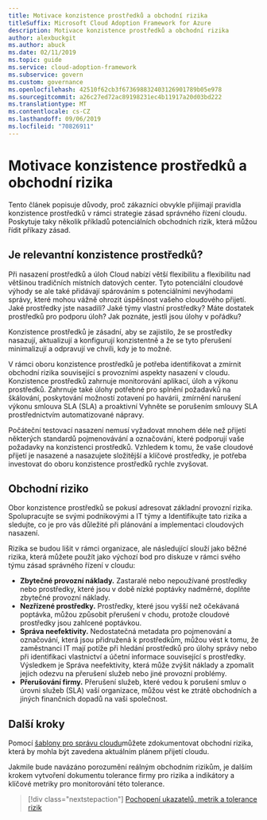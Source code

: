 ```yaml
---
title: Motivace konzistence prostředků a obchodní rizika
titleSuffix: Microsoft Cloud Adoption Framework for Azure
description: Motivace konzistence prostředků a obchodní rizika
author: alexbuckgit
ms.author: abuck
ms.date: 02/11/2019
ms.topic: guide
ms.service: cloud-adoption-framework
ms.subservice: govern
ms.custom: governance
ms.openlocfilehash: 42510f62cb3f673698832403126901789b05e978
ms.sourcegitcommit: a26c27ed72ac89198231ec4b11917a20d03bd222
ms.translationtype: MT
ms.contentlocale: cs-CZ
ms.lasthandoff: 09/06/2019
ms.locfileid: "70826911"
---
```

# <a name="resource-consistency-motivations-and-business-risks"></a>Motivace konzistence prostředků a obchodní rizika

Tento článek popisuje důvody, proč zákazníci obvykle přijímají pravidla konzistence prostředků v rámci strategie zásad správného řízení cloudu. Poskytuje taky několik příkladů potenciálních obchodních rizik, která můžou řídit příkazy zásad.

<!-- markdownlint-disable MD026 -->

## <a name="is-resource-consistency-relevant"></a>Je relevantní konzistence prostředků?

Při nasazení prostředků a úloh Cloud nabízí větší flexibilitu a flexibilitu nad většinou tradičních místních datových center. Tyto potenciální cloudové výhody se ale také přidávají spárováním s potenciálními nevýhodami správy, které mohou vážně ohrozit úspěšnost vašeho cloudového přijetí. Jaké prostředky jste nasadili? Jaké týmy vlastní prostředky? Máte dostatek prostředků pro podporu úloh? Jak poznáte, jestli jsou úlohy v pořádku?

Konzistence prostředků je zásadní, aby se zajistilo, že se prostředky nasazují, aktualizují a konfigurují konzistentně a že se tyto přerušení minimalizují a odpravují ve chvíli, kdy je to možné.

V rámci oboru konzistence prostředků je potřeba identifikovat a zmírnit obchodní rizika související s provozními aspekty nasazení v cloudu. Konzistence prostředků zahrnuje monitorování aplikací, úloh a výkonu prostředků. Zahrnuje také úlohy potřebné pro splnění požadavků na škálování, poskytování možností zotavení po havárii, zmírnění narušení výkonu smlouva SLA (SLA) a proaktivní Vyhněte se porušením smlouvy SLA prostřednictvím automatizované nápravy.

Počáteční testovací nasazení nemusí vyžadovat mnohem déle než přijetí některých standardů pojmenovávání a označování, které podporují vaše požadavky na konzistenci prostředků. Vzhledem k tomu, že vaše cloudové přijetí je nasazené a nasazujete složitější a klíčové prostředky, je potřeba investovat do oboru konzistence prostředků rychle zvyšovat.

## <a name="business-risk"></a>Obchodní riziko

Obor konzistence prostředků se pokusí adresovat základní provozní rizika. Spolupracujte se svými podnikovými a IT týmy a Identifikujte tato rizika a sledujte, co je pro vás důležité při plánování a implementaci cloudových nasazení.

Rizika se budou lišit v rámci organizace, ale následující slouží jako běžné rizika, která můžete použít jako výchozí bod pro diskuze v rámci svého týmu zásad správného řízení v cloudu:

- **Zbytečné provozní náklady.** Zastaralé nebo nepoužívané prostředky nebo prostředky, které jsou v době nízké poptávky nadměrné, doplňte zbytečné provozní náklady.
- **Nezřízené prostředky.** Prostředky, které jsou vyšší než očekávaná poptávka, můžou způsobit přerušení v chodu, protože cloudové prostředky jsou zahlcené poptávkou.
- **Správa neefektivity.** Nedostatečná metadata pro pojmenování a označování, která jsou přidružená k prostředkům, můžou vést k tomu, že zaměstnanci IT mají potíže při hledání prostředků pro úlohy správy nebo při identifikaci vlastnictví a účetní informace související s prostředky. Výsledkem je Správa neefektivity, která může zvýšit náklady a zpomalit jejich odezvu na přerušení služeb nebo jiné provozní problémy.
- **Přerušování firmy.** Přerušení služeb, které vedou k porušení smluv o úrovni služeb (SLA) vaší organizace, můžou vést ke ztrátě obchodních a jiných finančních dopadů na vaši společnost.

## <a name="next-steps"></a>Další kroky

Pomocí [šablony pro správu cloudu](./template.md)můžete zdokumentovat obchodní rizika, která by mohla být zavedena aktuálním plánem přijetí cloudu.

Jakmile bude navázáno porozumění reálným obchodním rizikům, je dalším krokem vytvoření dokumentu tolerance firmy pro rizika a indikátory a klíčové metriky pro monitorování této tolerance.

> [!div class="nextstepaction"]
> [Pochopení ukazatelů, metrik a tolerance rizik](./metrics-tolerance.md)
